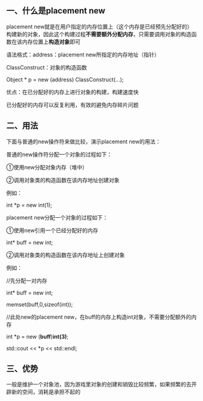 ## 一、什么是placement new

placement new就是在用户指定的内存位置上（这个内存是已经预先分配好的）构建新的对象，因此这个构建过程**不需要额外分配内存**，只需要调用对象的构造函数在该内存位置上**构造对象**即可

语法格式：address：placement new所指定的内存地址（指针）

ClassConstruct：对象的构造函数

Object * p = new (address) ClassConstruct(...);

优点：在已分配好的内存上进行对象的构建，构建速度快

已分配好的内存可以反复利用，有效的避免内存碎片问题

## 二、用法

下面与普通的new操作符来做比较，演示placement new的用法：

普通的new操作符分配一个对象的过程如下：

①使用new分配对象内存（堆中）

②调用对象类的构造函数在该内存地址创建对象

例如：

int *p = new int(1);

placement new分配一个对象的过程如下：

①使用new引用一个已经分配好的内存

int* buff = new int;



②调用对象类的构造函数在该内存地址上创建对象

例如：

//先分配一对内存

int* buff = new int;

memset(buff,0,sizeof(int));

//此处new的placement new，在buff的内存上构造int对象，不需要分配额外的内存

int *p = new (**buff**)**int(3)**;

std::cout << *p << std::endl; 



## 三、优势

一般是维护一个对象池，因为游戏里对象的创建和销毁比较频繁，如果频繁的去开辟新的空间，消耗是承担不起的
